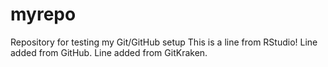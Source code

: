 # myrepo
Repository for testing my Git/GitHub setup
This is a line from RStudio!
Line added from GitHub.
Line added from GitKraken.
